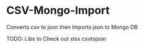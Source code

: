 # CSV-Mongo-Import
Converts csv to json then Imports json to Mongo DB

TODO: Libs to Check out
xlsx
csvtojson
